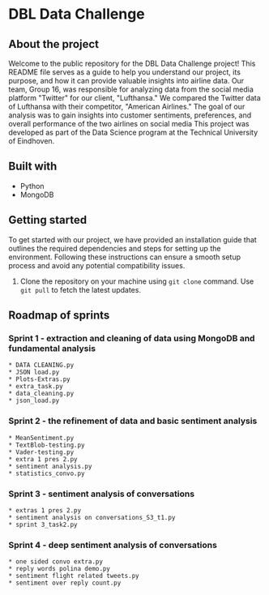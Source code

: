 # DBL Data Challenge 

## About the project 

Welcome to the public repository for the DBL Data Challenge project! 
This README file serves as a guide to help you understand our project, its purpose, and how it can provide valuable insights into airline data. 
Our team, Group 16, was responsible for analyzing data from the social media platform "Twitter" for our client, "Lufthansa." We compared the Twitter data of Lufthansa with their competitor, "American Airlines." 
The goal of our analysis was to gain insights into customer sentiments, preferences, and overall performance of the two airlines on social media
This project was developed as part of the Data Science program at the Technical University of Eindhoven.

## Built with 
 * Python
 * MongoDB

## Getting started 
To get started with our project, we have provided an installation guide that outlines the required dependencies and steps for setting up the environment.
Following these instructions can ensure a smooth setup process and avoid any potential compatibility issues.

 1. Clone the repository on your machine using `git clone` command. Use `git pull` to fetch the latest updates.

## Roadmap of sprints 
  ### Sprint 1 - extraction and cleaning of data using MongoDB and fundamental analysis 
    * DATA CLEANING.py
    * JSON load.py
    * Plots-Extras.py
    * extra_task.py
    * data_cleaning.py
    * json_load.py
  ### Sprint 2 - the refinement of data and basic sentiment analysis 
    * MeanSentiment.py
    * TextBlob-testing.py
    * Vader-testing.py
    * extra 1 pres 2.py
    * sentiment analysis.py
    * statistics_convo.py
  ### Sprint 3 - sentiment analysis of conversations 
    * extras 1 pres 2.py
    * sentiment analysis on conversations_S3_t1.py
    * sprint 3_task2.py
  ### Sprint 4 - deep sentiment analysis of conversations 
    * one sided convo extra.py
    * reply words polina demo.py
    * sentiment flight related tweets.py
    * sentiment over reply count.py

